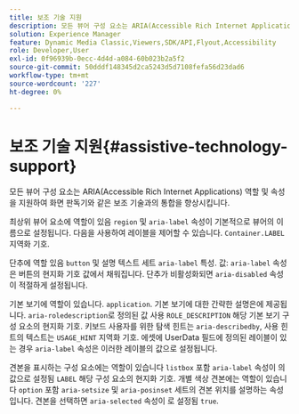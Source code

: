```yaml
---
title: 보조 기술 지원
description: 모든 뷰어 구성 요소는 ARIA(Accessible Rich Internet Applications) 역할 및 속성을 지원하여 화면 판독기와 같은 보조 기술과의 통합을 향상시킵니다.
solution: Experience Manager
feature: Dynamic Media Classic,Viewers,SDK/API,Flyout,Accessibility
role: Developer,User
exl-id: 0f96939b-0ecc-4d4d-a084-60b023b2a5f2
source-git-commit: 50dddf148345d2ca5243d5d7108fefa56d23dad6
workflow-type: tm+mt
source-wordcount: '227'
ht-degree: 0%

---
```


# 보조 기술 지원{#assistive-technology-support}

모든 뷰어 구성 요소는 ARIA(Accessible Rich Internet Applications) 역할 및 속성을 지원하여 화면 판독기와 같은 보조 기술과의 통합을 향상시킵니다.

최상위 뷰어 요소에 역할이 있음 `region` 및 `aria-label` 속성이 기본적으로 뷰어의 이름으로 설정됩니다. 다음을 사용하여 레이블을 제어할 수 있습니다. `Container.LABEL` 지역화 기호.

단추에 역할 있음 `button` 및 설명 텍스트 세트 `aria-label` 특성. 값: `aria-label` 속성은 버튼의 현지화 기호 값에서 채워집니다. 단추가 비활성화되면 `aria-disabled` 속성이 적절하게 설정됩니다.

기본 보기에 역할이 있습니다. `application`. 기본 보기에 대한 간략한 설명은에 제공됩니다. `aria-roledescription`로 정의된 값 사용 `ROLE_DESCRIPTION` 해당 기본 보기 구성 요소의 현지화 기호. 키보드 사용자를 위한 탐색 힌트는 `aria-describedby`, 사용 힌트의 텍스트는 `USAGE_HINT` 지역화 기호. 에셋에 UserData 필드에 정의된 레이블이 있는 경우 `aria-label` 속성은 이러한 레이블의 값으로 설정됩니다.

견본을 표시하는 구성 요소에는 역할이 있습니다 `listbox` 포함 `aria-label` 속성이 의 값으로 설정됨 `LABEL` 해당 구성 요소의 현지화 기호. 개별 색상 견본에는 역할이 있습니다 `option` 포함 `aria-setsize` 및 `aria-posinset` 세트의 견본 위치를 설명하는 속성입니다. 견본을 선택하면 `aria-selected` 속성이 로 설정됨 `true`.
